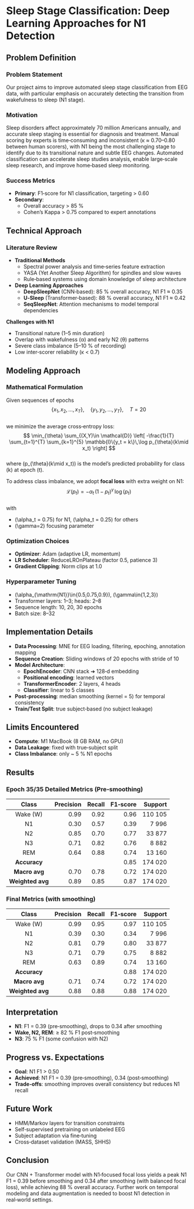 # Sleep Stage Classification: Deep Learning Approaches for N1 Detection

## Problem Definition

### Problem Statement
Our project aims to improve automated sleep stage classification from EEG data, with particular emphasis on accurately detecting the transition from wakefulness to sleep (N1 stage).

### Motivation
Sleep disorders affect approximately 70 million Americans annually, and accurate sleep staging is essential for diagnosis and treatment. Manual scoring by experts is time‑consuming and inconsistent (κ ≈ 0.70–0.80 between human scorers), with N1 being the most challenging stage to identify due to its transitional nature and subtle EEG changes. Automated classification can accelerate sleep studies analysis, enable large‑scale sleep research, and improve home‑based sleep monitoring.

### Success Metrics
- **Primary**: F1‑score for N1 classification, targeting > 0.60  
- **Secondary**:  
  - Overall accuracy > 85 %  
  - Cohen’s Kappa > 0.75 compared to expert annotations  

## Technical Approach

### Literature Review
- **Traditional Methods**  
  - Spectral power analysis and time‑series feature extraction  
  - YASA (Yet Another Sleep Algorithm) for spindles and slow waves  
  - Rule‑based systems using domain knowledge of sleep architecture  
- **Deep Learning Approaches**  
  - **DeepSleepNet** (CNN‑based): 85 % overall accuracy, N1 F1 ≈ 0.35  
  - **U‑Sleep** (Transformer‑based): 88 % overall accuracy, N1 F1 ≈ 0.42  
  - **SeqSleepNet**: Attention mechanisms to model temporal dependencies  

**Challenges with N1**  
- Transitional nature (1–5 min duration)  
- Overlap with wakefulness (α) and early N2 (θ) patterns  
- Severe class imbalance (5–10 % of recording)  
- Low inter‑scorer reliability (κ < 0.7)  

## Modeling Approach

### Mathematical Formulation
Given sequences of epochs  
$$
\{x_1, x_2, \dots, x_T\},\quad \{y_1, y_2, \dots, y_T\},\quad T = 20
$$  
we minimize the average cross‑entropy loss:  
$$
\min_{\theta}
\sum_{(X,Y)\in \mathcal{D}}
\left[
  -\frac{1}{T}
  \sum_{t=1}^{T}
  \sum_{k=1}^{5}
  \mathbb{I}\{y_t = k\}\,\log p_{\theta}(k\mid x_t)
\right]
$$  
where \(p_{\theta}(k\mid x_t)\) is the model’s predicted probability for class \(k\) at epoch \(t\).

To address class imbalance, we adopt **focal loss** with extra weight on N1:  
$$
\mathcal{L}(p_t)
= -\alpha_t\,(1 - p_t)^{\gamma}\,\log(p_t)
$$  
with  
- \(\alpha_t = 0.75\) for N1, \(\alpha_t = 0.25\) for others  
- \(\gamma=2\) focusing parameter  

### Optimization Choices
- **Optimizer**: Adam (adaptive LR, momentum)  
- **LR Scheduler**: ReduceLROnPlateau (factor 0.5, patience 3)  
- **Gradient Clipping**: Norm clips at 1.0  

### Hyperparameter Tuning
- \(\alpha_{\mathrm{N1}}\in\{0.5,0.75,0.9\}\), \(\gamma\in\{1,2,3\}\)  
- Transformer layers: 1–3; heads: 2–8  
- Sequence length: 10, 20, 30 epochs  
- Batch size: 8–32  

## Implementation Details

- **Data Processing**: MNE for EEG loading, filtering, epoching, annotation mapping  
- **Sequence Creation**: Sliding windows of 20 epochs with stride of 10  
- **Model Architecture**:  
  - **EpochEncoder**: CNN stack ➔ 128‑d embedding  
  - **Positional encoding**: learned vectors  
  - **TransformerEncoder**: 2 layers, 4 heads  
  - **Classifier**: linear to 5 classes  
- **Post‑processing**: median smoothing (kernel = 5) for temporal consistency  
- **Train/Test Split**: true subject‑based (no subject leakage)

## Limits Encountered
- **Compute**: M1 MacBook (8 GB RAM, no GPU)  
- **Data Leakage**: fixed with true‑subject split  
- **Class Imbalance**: only ~ 5 % N1 epochs  

## Results

### Epoch 35/35 Detailed Metrics (Pre‑smoothing)
| Class           | Precision | Recall | F1‑score | Support  |
|:---------------:|----------:|-------:|---------:|---------:|
| Wake (W)        |      0.99 |   0.92 |    0.96 |  110 105 |
| N1              |      0.30 |   0.57 |    0.39 |    7 996 |
| N2              |      0.85 |   0.70 |    0.77 |   33 877 |
| N3              |      0.71 |   0.82 |    0.76 |    8 882 |
| REM             |      0.64 |   0.88 |    0.74 |   13 160 |
| **Accuracy**    |           |        |    0.85 |  174 020 |
| **Macro avg**   |      0.70 |   0.78 |    0.72 |  174 020 |
| **Weighted avg**|      0.89 |   0.85 |    0.87 |  174 020 |

### Final Metrics (with smoothing)
| Class           | Precision | Recall | F1‑score | Support  |
|:---------------:|----------:|-------:|---------:|---------:|
| Wake (W)        |      0.99 |   0.95 |    0.97 |  110 105 |
| N1              |      0.39 |   0.30 |    0.34 |    7 996 |
| N2              |      0.81 |   0.79 |    0.80 |   33 877 |
| N3              |      0.71 |   0.79 |    0.75 |    8 882 |
| REM             |      0.63 |   0.89 |    0.74 |   13 160 |
| **Accuracy**    |           |        |    0.88 |  174 020 |
| **Macro avg**   |      0.71 |   0.74 |    0.72 |  174 020 |
| **Weighted avg**|      0.88 |   0.88 |    0.88 |  174 020 |

## Interpretation
- **N1**: F1 = 0.39 (pre‑smoothing), drops to 0.34 after smoothing  
- **Wake, N2, REM**: ≥ 82 % F1 post‑smoothing  
- **N3**: 75 % F1 (some confusion with N2)  

## Progress vs. Expectations
- **Goal**: N1 F1 > 0.50  
- **Achieved**: N1 F1 = 0.39 (pre‑smoothing), 0.34 (post‑smoothing)  
- **Trade‑offs**: smoothing improves overall consistency but reduces N1 recall  

## Future Work
- HMM/Markov layers for transition constraints  
- Self‑supervised pretraining on unlabeled EEG  
- Subject adaptation via fine‑tuning  
- Cross‑dataset validation (MASS, SHHS)  

## Conclusion
Our CNN + Transformer model with N1‑focused focal loss yields a peak N1 F1 = 0.39 before smoothing and 0.34 after smoothing (with balanced focal loss), while achieving 88 % overall accuracy. Further work on temporal modeling and data augmentation is needed to boost N1 detection in real‑world settings.
